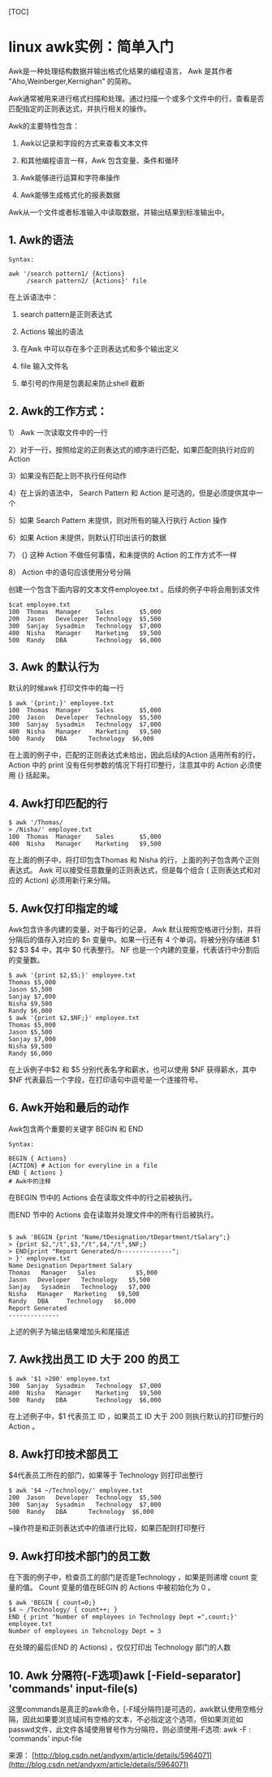 [TOC]



# linux awk实例：简单入门 

Awk是一种处理结构数据并输出格式化结果的编程语言， Awk 是其作者 "Aho,Weinberger,Kernighan" 的简称。

Awk通常被用来进行格式扫描和处理。通过扫描一个或多个文件中的行，查看是否匹配指定的正则表达式，并执行相关的操作。

Awk的主要特性包含：

1. Awk以记录和字段的方式来查看文本文件

2. 和其他编程语言一样，Awk 包含变量、条件和循环

3. Awk能够进行运算和字符串操作

4. Awk能够生成格式化的报表数据

Awk从一个文件或者标准输入中读取数据，并输出结果到标准输出中。

## 1.  Awk的语法

```
Syntax:    
    
awk '/search pattern1/ {Actions}    
     /search pattern2/ {Actions}' file   
```

在上诉语法中：

1. search pattern是正则表达式

2. Actions 输出的语法

3. 在Awk 中可以存在多个正则表达式和多个输出定义

4. file 输入文件名

5. 单引号的作用是包裹起来防止shell 截断



## 2.  Awk的工作方式：

1） Awk 一次读取文件中的一行

2）对于一行，按照给定的正则表达式的顺序进行匹配，如果匹配则执行对应的 Action

3）如果没有匹配上则不执行任何动作

4）在上诉的语法中， Search Pattern 和 Action 是可选的，但是必须提供其中一个

5）如果 Search Pattern 未提供，则对所有的输入行执行 Action 操作

6）如果 Action 未提供，则默认打印出该行的数据

7） {} 这种 Action 不做任何事情，和未提供的 Action 的工作方式不一样

8） Action 中的语句应该使用分号分隔

创建一个包含下面内容的文本文件employee.txt 。后续的例子中将会用到该文件

 

```
$cat employee.txt    
100  Thomas  Manager    Sales       $5,000    
200  Jason   Developer  Technology  $5,500    
300  Sanjay  Sysadmin   Technology  $7,000    
400  Nisha   Manager    Marketing   $9,500    
500  Randy   DBA        Technology  $6,000  
```

 

## 3.  Awk 的默认行为

默认的时候awk 打印文件中的每一行

 

```
$ awk '{print;}' employee.txt    
100  Thomas  Manager    Sales       $5,000    
200  Jason   Developer  Technology  $5,500    
300  Sanjay  Sysadmin   Technology  $7,000    
400  Nisha   Manager    Marketing   $9,500    
500  Randy   DBA      Technology  $6,000  
```

 

在上面的例子中，匹配的正则表达式未给出，因此后续的Action 适用所有的行， Action 中的 print 没有任何参数的情况下将打印整行，注意其中的 Action 必须使用 {} 括起来。

## 4.  Awk打印匹配的行

```
$ awk '/Thomas/    
> /Nisha/' employee.txt    
100  Thomas  Manager    Sales       $5,000    
400  Nisha   Manager    Marketing   $9,500   
```

 

在上面的例子中，将打印包含Thomas 和 Nisha 的行，上面的列子包含两个正则表达式。 Awk 可以接受任意数量的正则表达式，但是每个组合 ( 正则表达式和对应的 Action) 必须用新行来分隔。

## 5.  Awk仅打印指定的域

Awk包含许多内建的变量，对于每行的记录， Awk 默认按照空格进行分割，并将分隔后的值存入对应的 $n 变量中。如果一行还有 4 个单词，将被分别存储进 $1 $2 $3 $4 中，其中 $0 代表整行。 NF 也是一个内建的变量，代表该行中分割后的变量数。

```
$ awk '{print $2,$5;}' employee.txt    
Thomas $5,000    
Jason $5,500    
Sanjay $7,000    
Nisha $9,500    
Randy $6,000    
$ awk '{print $2,$NF;}' employee.txt    
Thomas $5,000    
Jason $5,500    
Sanjay $7,000    
Nisha $9,500    
Randy $6,000  
```




在上诉例子中$2 和 $5 分别代表名字和薪水，也可以使用 $NF 获得薪水，其中 $NF 代表最后一个字段，在打印语句中逗号是一个连接符号。

## 6.  Awk开始和最后的动作

Awk包含两个重要的关键字 BEGIN 和 END

 

```
Syntax:     
    
BEGIN { Actions}    
{ACTION} # Action for everyline in a file    
END { Actions }    
# Awk中的注释  
```

 

在BEGIN 节中的 Actions 会在读取文件中的行之前被执行。

而END 节中的 Actions 会在读取并处理文件中的所有行后被执行。

 

```

$ awk 'BEGIN {print "Name/tDesignation/tDepartment/tSalary";}    
> {print $2,"/t",$3,"/t",$4,"/t",$NF;}    
> END{print "Report Generated/n--------------";    
> }' employee.txt    
Name Designation Department Salary    
Thomas   Manager   Sales           $5,000    
Jason   Developer   Technology   $5,500    
Sanjay   Sysadmin   Technology   $7,000    
Nisha   Manager   Marketing   $9,500    
Randy   DBA     Technology   $6,000    
Report Generated    
--------------  
```

 

上述的例子为输出结果增加头和尾描述

## 7.  Awk找出员工 ID 大于 200 的员工

```
$ awk '$1 >200' employee.txt    
300  Sanjay  Sysadmin   Technology  $7,000    
400  Nisha   Manager    Marketing   $9,500    
500  Randy   DBA        Technology  $6,000 
```

 

在上述例子中，$1 代表员工 ID ，如果员工 ID 大于 200 则执行默认的打印整行的 Action 。

## 8.  Awk打印技术部员工

$4代表员工所在的部门，如果等于 Technology 则打印出整行

```
$ awk '$4 ~/Technology/' employee.txt    
200  Jason   Developer  Technology  $5,500    
300  Sanjay  Sysadmin   Technology  $7,000    
500  Randy   DBA      Technology  $6,000  
```

 

~操作符是和正则表达式中的值进行比较，如果匹配则打印整行

## 9.  Awk打印技术部门的员工数

在下面的例子中，检查员工的部门是否是Technology ，如果是则递增 count 变量的值。 Count 变量的值在BEGIN 的 Actions 中被初始化为 0 。

```
$ awk 'BEGIN { count=0;}    
$4 ~ /Technology/ { count++; }    
END { print "Number of employees in Technology Dept =",count;}' employee.txt    
Number of employees in Tehcnology Dept = 3 
```

在处理的最后(END 的 Actions) ，仅仅打印出 Technology 部门的人数

## 10.  Awk 分隔符(-F选项)awk [-Field-separator] 'commands' input-file(s) 

这里commands是真正的awk命令，[-F域分隔符]是可选的，awk默认使用空格分隔，因此如果要浏览域间有空格的文本，不必指定这个选项，但如果浏览如passwd文件，此文件各域使用冒号作为分隔符，则必须使用-F选项:   awk -F : 'commands' input-file

 

来源： [http://blog.csdn.net/andyxm/article/details/5964071](http://blog.csdn.net/andyxm/article/details/5964071)